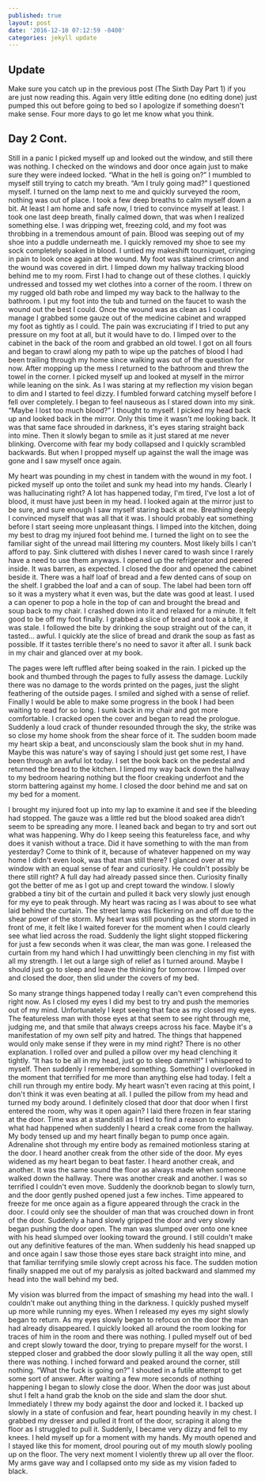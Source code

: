 ```yaml
---
published: true
layout: post
date: '2016-12-10 07:12:59 -0400'
categories: jekyll update
---
```

## Update

Make sure you catch up in the previous post (The Sixth Day Part 1) if you are just now reading this. Again very little editing done (no editing done) just pumped this out before going to bed so I apologize if something doesn't make sense. Four more days to go let me know what you think.

## Day 2 Cont.

Still in a panic I picked myself up and looked out the window, and still there was nothing. I checked on the windows and door once again just to make sure they were indeed locked. “What in the hell is going on?” I mumbled to myself still trying to catch my breath. “Am I truly going mad?” I questioned myself. I turned on the lamp next to me and quickly surveyed the room, nothing was out of place. I took a few deep breaths to calm myself down a bit. At least I am home and safe now, I tried to convince myself at least. I took one last deep breath, finally calmed down, that was when I realized something else. I was dripping wet, freezing cold, and my foot was throbbing in a tremendous amount of pain. Blood was seeping out of my shoe into a puddle underneath me. I quickly removed my shoe to see my sock completely soaked in blood. I untied my makeshift tourniquet, cringing in pain to look once again at the wound. My foot was stained crimson and the wound was covered in dirt. I limped down my hallway tracking blood behind me to my room. First I had to change out of these clothes. I quickly undressed and tossed my wet clothes into a corner of the room. I threw on my rugged old bath robe and limped my way back to the hallway to the bathroom. I put my foot into the tub and turned on the faucet to wash the wound out the best I could. Once the wound was as clean as I could manage I grabbed some gauze out of the medicine cabinet and wrapped my foot as tightly as I could. The pain was excruciating if I tried to put any pressure on my foot at all, but it would have to do. I limped over to the cabinet in the back of the room and grabbed an old towel. I got on all fours and began to crawl along my path to wipe up the patches of blood I had been trailing through my home since walking was out of the question for now. After mopping up the mess I returned to the bathroom and threw the towel in the corner. I picked myself up and looked at myself in the mirror while leaning on the sink. As I was staring at my reflection my vision began to dim and I started to feel dizzy. I fumbled forward catching myself before I fell over completely. I began to feel nauseous as I stared down into my sink. “Maybe I lost too much blood?” I thought to myself. I picked my head back up and looked back in the mirror. Only this time it wasn't me looking back. It was that same face shrouded in darkness, it's eyes staring straight back into mine. Then it slowly began to smile as it just stared at me never blinking. Overcome with fear my body collapsed and I quickly scrambled backwards. But when I propped myself up against the wall the image was gone and I saw myself once again.

My heart was pounding in my chest in tandem with the wound in my foot. I picked myself up onto the toilet and sunk my head into my hands. Clearly I was hallucinating right? A lot has happened today, I'm tired, I've lost a lot of blood, it must have just been in my head. I looked again at the mirror just to be sure, and sure enough I saw myself staring back at me. Breathing deeply I convinced myself that was all that it was. I should probably eat something before I start seeing more unpleasant things. I limped into the kitchen, doing my best to drag my injured foot behind me. I turned the light on to see the familiar sight of the unread mail littering my counters. Most likely bills I can't afford to pay. Sink cluttered with dishes I never cared to wash since I rarely have a need to use them anyways. I opened up the refrigerator and peered inside. It was barren, as expected. I closed the door and opened the cabinet beside it. There was a half loaf of bread and a few dented cans of soup on the shelf. I grabbed the loaf and a can of soup. The label had been torn off so it was a mystery what it even was, but the date was good at least. I used a can opener to pop a hole in the top of can and brought the bread and soup back to my chair. I crashed down into it and relaxed for a minute. It felt good to be off my foot finally. I grabbed a slice of bread and took a bite, it was stale. I followed the bite by drinking the soup straight out of the can, it tasted… awful. I quickly ate the slice of bread and drank the soup as fast as possible. If it tastes terrible there's no need to savor it after all. I sunk back in my chair and glanced over at my book.

The pages were left ruffled after being soaked in the rain. I picked up the book and thumbed through the pages to fully assess the damage. Luckily there was no damage to the words printed on the pages, just the slight feathering of the outside pages. I smiled and sighed with a sense of relief. Finally I would be able to make some progress in the book I had been waiting to read for so long. I sunk back in my chair and got more comfortable. I cracked open the cover and began to read the prologue. Suddenly a loud crack of thunder resounded through the sky, the strike was so close my home shook from the shear force of it. The sudden boom made my heart skip a beat, and unconsciously slam the book shut in my hand. Maybe this was nature's way of saying I should just get some rest, I have been through an awful lot today. I set the book back on the pedestal and returned the bread to the kitchen. I limped my way back down the hallway to my bedroom hearing nothing but the floor creaking underfoot and the storm battering against my home. I closed the door behind me and sat on my bed for a moment.

I brought my injured foot up into my lap to examine it and see if the bleeding had stopped. The gauze was a little red but the blood soaked area didn’t seem to be spreading any more. I leaned back and began to try and sort out what was happening. Why do I keep seeing this featureless face, and why does it vanish without a trace. Did it have something to with the man from yesterday? Come to think of it, because of whatever happened on my way home I didn't even look, was that man still there? I glanced over at my window with an equal sense of fear and curiosity. He couldn't possibly be there still right? A full day had already passed since then. Curiosity finally got the better of me as I got up and crept toward the window. I slowly grabbed a tiny bit of the curtain and pulled it back very slowly just enough for my eye to peak through. My heart was racing as I was about to see what laid behind the curtain. The street lamp was flickering on and off due to the shear power of the storm. My heart was still pounding as the storm raged in front of me, it felt like I waited forever for the moment when I could clearly see what lied across the road. Suddenly the light slight stopped flickering for just a few seconds when it was clear, the man was gone. I released the curtain from my hand which I had unwittingly been clenching in my fist with all my strength. I let out a large sigh of relief as I turned around. Maybe I should just go to sleep and leave the thinking for tomorrow. I limped over and closed the door, then slid under the covers of my bed.

So many strange things happened today I really can't even comprehend this right now. As I closed my eyes I did my best to try and push the memories out of my mind. Unfortunately I kept seeing that face as my closed my eyes. The featureless man with those eyes at that seem to see right through me, judging me, and that smile that always creeps across his face. Maybe it's a manifestation of my own self pity and hatred. The things that happened would only make sense if they were in my mind right? There is no other explanation. I rolled over and pulled a pillow over my head clenching it tightly. “It has to be all in my head, just go to sleep dammit!” I whispered to myself. Then suddenly I remembered something. Something I overlooked in the moment that terrified for me more than anything else had today. I felt a chill run through my entire body. My heart wasn't even racing at this point, I don't think it was even beating at all. I pulled the pillow from my head and turned my body around. I definitely closed that door that door when I first entered the room, why was it open again? I laid there frozen in fear staring at the door. Time was at a standstill as I tried to find a reason to explain what had happened when suddenly I heard a creak come from the hallway. My body tensed up and my heart finally began to pump once again. Adrenaline shot through my entire body as remained motionless staring at the door. I heard another creak from the other side of the door. My eyes widened as my heart began to beat faster. I heard another creak, and another. It was the same sound the floor as always made when someone walked down the hallway. There was another creak and another. I was so terrified I couldn't even move. Suddenly the doorknob began to slowly turn, and the door gently pushed opened just a few inches. Time appeared to freeze for me once again as a figure appeared through the crack in the door. I could only see the shoulder of man that was crouched down in front of the door. Suddenly a hand slowly gripped the door and very slowly began pushing the door open. The man was slumped over onto one knee with his head slumped over looking toward the ground. I still couldn't make out any definitive features of the man. When suddenly his head snapped up and once again I saw those those eyes stare back straight into mine, and that familiar terrifying smile slowly crept across his face. The sudden motion finally snapped me out of my paralysis as jolted backward and slammed my head into the wall behind my bed.

My vision was blurred from the impact of smashing my head into the wall. I couldn't make out anything thing in the darkness. I quickly pushed myself up more while running my eyes. When I released my eyes my sight slowly began to return. As my eyes slowly began to refocus on the door the man had already disappeared. I quickly looked all around the room looking for traces of him in the room and there was nothing. I pulled myself out of bed and crept slowly toward the door, trying to prepare myself for the worst. I stepped closer and grabbed the door slowly pulling it all the way open, still there was nothing. I inched forward and peaked around the corner, still nothing. “What the fuck is going on?” I shouted in a futile attempt to get some sort of answer. After waiting a few more seconds of nothing happening I began to slowly close the door. When the door was just about shut I felt a hand grab the knob on the side and slam the door shut. Immediately I threw my body against the door and locked it. I backed up slowly in a state of confusion and fear, heart pounding heavily in my chest. I grabbed my dresser and pulled it front of the door, scraping it along the floor as I struggled to pull it. Suddenly, I became very dizzy and fell to my knees. I held myself up for a moment with my hands. My mouth opened and I stayed like this for moment, drool pouring out of my mouth slowly pooling up on the floor. The very next moment I violently threw up all over the floor. My arms gave way and I collapsed onto my side as my vision faded to black.
